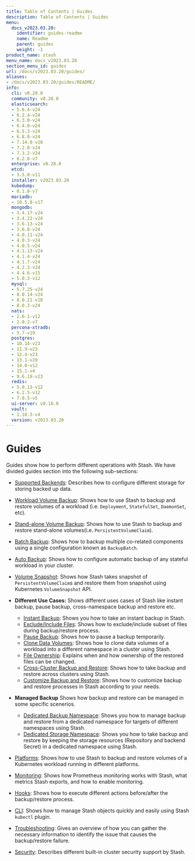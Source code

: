 ```yaml
---
title: Table of Contents | Guides
description: Table of Contents | Guides
menu:
  docs_v2023.03.20:
    identifier: guides-readme
    name: Readme
    parent: guides
    weight: -1
product_name: stash
menu_name: docs_v2023.03.20
section_menu_id: guides
url: /docs/v2023.03.20/guides/
aliases:
- /docs/v2023.03.20/guides/README/
info:
  cli: v0.28.0
  community: v0.28.0
  elasticsearch:
  - 5.6.4-v24
  - 6.2.4-v24
  - 6.3.0-v24
  - 6.4.0-v24
  - 6.5.3-v24
  - 6.8.0-v24
  - 7.14.0-v10
  - 7.2.0-v24
  - 7.3.2-v24
  - 8.2.0-v7
  enterprise: v0.28.0
  etcd:
  - 3.5.0-v11
  installer: v2023.03.20
  kubedump:
  - 0.1.0-v7
  mariadb:
  - 10.5.8-v17
  mongodb:
  - 3.4.17-v24
  - 3.4.22-v24
  - 3.6.13-v24
  - 3.6.8-v24
  - 4.0.11-v24
  - 4.0.3-v24
  - 4.0.5-v24
  - 4.1.13-v24
  - 4.1.4-v24
  - 4.1.7-v24
  - 4.2.3-v24
  - 4.4.6-v15
  - 5.0.3-v12
  mysql:
  - 5.7.25-v24
  - 8.0.14-v24
  - 8.0.21-v18
  - 8.0.3-v24
  nats:
  - 2.6.1-v12
  - 2.8.2-v7
  percona-xtradb:
  - 5.7-v19
  postgres:
  - 10.14-v23
  - 11.9-v23
  - 12.4-v23
  - 13.1-v20
  - 14.0-v12
  - 15.1-v4
  - 9.6.19-v23
  redis:
  - 5.0.13-v12
  - 6.2.5-v12
  - 7.0.5-v5
  ui-server: v0.10.0
  vault:
  - 1.10.3-v4
  version: v2023.03.20
---
```


# Guides

Guides show how to perform different operations with Stash. We have divided guides section into the following sub-sections:

- [Supported Backends](/docs/v2023.03.20/guides/backends/overview/): Describes how to configure different storage for storing backed up data.
- [Workload Volume Backup](/docs/v2023.03.20/guides/workloads/overview/): Shows how to use Stash to backup and restore volumes of a workload (i.e. `Deployment`, `StatefulSet`, `DaemonSet`, etc).
- [Stand-alone Volume Backup](/docs/v2023.03.20/guides/volumes/overview/): Shows how to use Stash to backup and restore stand-alone volumes(i.e. `PersistentVolumeClaim`).
- [Batch Backup](/docs/v2023.03.20/guides/batch-backup/overview/): Shows how to backup multiple co-related components using a single configuration known as `BackupBatch`.
- [Auto Backup](/docs/v2023.03.20/guides/auto-backup/overview/): Shows how to configure automatic backup of any stateful workload in your cluster.
- [Volume Snapshot](/docs/v2023.03.20/guides/volumesnapshot/overview/): Shows how Stash takes snapshot of `PersistentVolumeClaim`s and restore them from snapshot using Kubernetes `VolumeSnapshot` API.

- **Different Use Cases:**
Shows different uses cases of Stash like instant backup, pause backup, cross-namespace backup and restore etc.

  - [Instant Backup](/docs/v2023.03.20/guides/use-cases/instant-backup/): Shows you how to take an instant backup in Stash.
  - [Exclude/Include Files](/docs/v2023.03.20/guides/use-cases/exclude-include-files/): Shows how to exclude/include subset of files during backup/restore process.
  - [Pause Backup](/docs/v2023.03.20/guides/use-cases/pause-backup/): Shows how to pause a backup temporarily.
  - [Clone Data Volumes](/docs/v2023.03.20/guides/use-cases/clone-pvc/): Shows how to clone data volumes of a workload into a different namespace in a cluster using Stash.
  - [File Ownership](/docs/v2023.03.20/guides/use-cases/ownership/): Explains when and how ownership of the restored files can be changed.
  - [Cross-Cluster Backup and Restore](/docs/v2023.03.20/guides/use-cases/cross-cluster-backup/): Shows how to take backup and restore across clusters using Stash.
  - [Customize Backup and Restore](/docs/v2023.03.20/guides/use-cases/customize-backup-restore/): Shows how to customize backup and restore processes in Stash according to your needs.

- **Managed Backup**
Shows how backup and restore can be managed in some specific scenerios.
  - [Dedicated Backup Namespace](/docs/v2023.03.20/guides/managed-backup/dedicated-backup-namespace/): Shows you how to manage backup and restore from a dedicated namespace for targets of different namespaces using Stash.
  - [Dedicated Storage Namespace](/docs/v2023.03.20/guides/managed-backup/dedicated-storage-namespace/): Shows you how to take backup and restore by keeping the storage resources (Repository and backend Secret) in a dedicated namespace using Stash.

- [Platforms](/docs/v2023.03.20/guides/platforms/eks-irsa/): Shows how to use Stash to backup and restore volumes of a Kubernetes workload running in different platforms.
- [Monitoring](/docs/v2023.03.20/guides/monitoring/overview/): Shows how Prometheus monitoring works with Stash, what metrics Stash exports, and how to enable monitoring.
- [Hooks](/docs/v2023.03.20/guides/hooks/overview/): Shows how to execute different actions before/after the backup/restore process.
- [CLI](/docs/v2023.03.20/guides/cli/kubectl-plugin/): Shows how to manage Stash objects quickly and easily using Stash `kubectl` plugin.
- [Troubleshooting](/docs/v2023.03.20/guides/troubleshooting/how-to-troubleshoot/): Gives an overview of how you can gather the necessary information to identify the issue that causes the backup/restore failure.
- [Security](/docs/v2023.03.20/guides/security/rbac/): Describes different built-in cluster security support by Stash.
